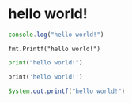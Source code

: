 # hello world!

```javascript
console.log("hello world!")
```

```golang
fmt.Printf("hello world!")
```

```python
print("hello world!")
```

```dart
print('hello world!')
```

```java
System.out.printf("hello world!")
```
